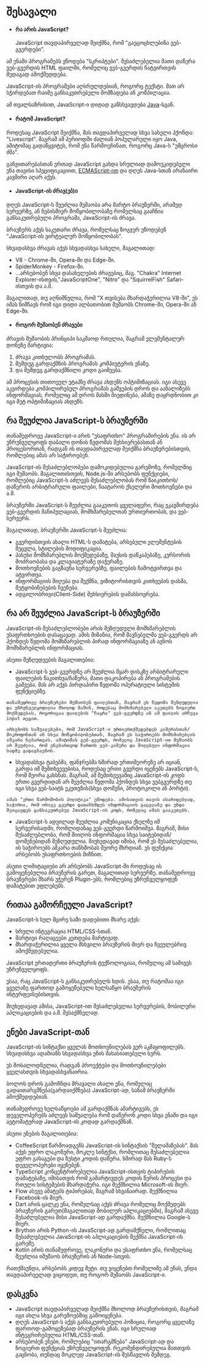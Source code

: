 # შესავალი

- ####  რა არის JavaScript?
	JavaScript თავდაპირველად შეიქმნა, რომ "გაეცოცხლებინა ვებ-გვერდები".

 ამ ენაში პროგრამებს ეწოდება "სკრიპტები". შესაძლებელია მათი დაწერა ვებ-გვერდის HTML ფაილში, რომელიც ვებ-გვერდის ჩატვირთვის შედაგად ამოქმედდება.

JavaScript-ის პროგრამები აღსრულდებიან, როგორც ტექსტი. მათ არ სჭირდებათ რაიმე განსაკუთრებული მომზადება ან კომპილაცია.

ამ თვალსაზრისით, JavaScript-ი დიდად განსხვავდება [Java](https://ka.wikipedia.org/wiki/%E1%83%AF%E1%83%90%E1%83%95%E1%83%90_(%E1%83%9E%E1%83%A0%E1%83%9D%E1%83%92%E1%83%A0%E1%83%90%E1%83%9B%E1%83%98%E1%83%A0%E1%83%94%E1%83%91%E1%83%98%E1%83%A1_%E1%83%94%E1%83%9C%E1%83%90))-სგან.
- #### რატომ JavaScript?
როდესაც JavaScript შეიქმნა, მას თავდაპირველად სხვა სახელი ჰქონდა: "Livescript". მაგრამ ამ პერიოდში ძალიან პოპულარული იყო Java, ამიტომაც გადაწყვიტეს, რომ ენა წარმოეჩინათ, როგორც Java-ს "უმცროსი ძმა".

განვითარებასთან ერთად JavaScript გახდა სრულიად დამოუკიდებელი ენა თავისი სპეციფიკაციით, [ECMAScript-ით](https://en.wikipedia.org/wiki/ECMAScript) და დღეს Java-სთან არანაირი კავშირი აღარ აქვს.
- #### JavaScript-ის ძრავ(ებ)ი
დღეს JavaScript-ს შეუძლია მუშაობა არა მარტო ბრაუზერში, არამედ სერვერზე, ან ნებისმიერ მოწყობილობაზე რომელსაც გააჩნია განსაკუთრებული პროგრამა, JavaScript-ის ძრავა.

ბრაუზერს აქვს საკუთარი ძრავა, რომელსაც ზოგჯერ უწოდებენ "JavaScript-ის ვირტუალურ მოწყობილობას".

სხვადასხვა ძრავას აქვს სხვადასხვა სახელი, მაგალითად:
- V8 - Chrome-ში, Opera-ში და Edge-ში.
- SpiderMonkey - Firefox-ში.
- ...არსებობენ სხვა დასახელების ძრავებიც, მაგ. "Chakra" Internet Explorer-ისთვის,"JavaScriptOne", "Nitro" და "SquirrelFish" Safari-ისთვის და ა.შ.

მაგალითად, თუ აღნიშნულია, რომ "X თვისება მხარდაჭერილია V8-ში", ეს იმას ნიშნავს რომ იგი დიდი ალბათობით მუშაობს Chrome-ში, Opera-ში ან Edge-ში.
- #### როგორ მუშაობენ ძრავები
ძრავის მუშაობის პრინციპი საკმაოდ რთულია, მაგრამ ელემენტალურ დონეზე მარტივია:
  1. ძრავა კითხულობს პროგრამას.
  2. შემდეგ გარდაქმნის პროგრამას კომპიუტერის ენაზე.
  3. და შემდეგ გარდაქმნილი კოდი გაიშვება.

ამ პროცესის თითოეულ ეტაპზე ძრავა ახდენს ოპტიმიზაციას. იგი ასევე აკვირდება კომპილირებულ პროგრამას გაშვების დროს და აანალიზებს ინფორმაციას, რომელიც ამ დროს მასში მიედინება, ამაზე დაყრდნობით კი იგი მეტ ოპტიმიზაციას ახდენს.
## რა შეუძლია JavaScript-ს ბრაუზერში
თანამედროვე JavaScript-ი არის "უსაფრთხო" პროგრამირების ენა. ის არ უზრუნველყოფს დაბალი დონის წვდომას მეხსიერებასთან ან პროცესორთან, რადგან ის თავდაპირველად შეიქმნა ბრაუზერებისთვის, რომლებიც ამას არ საჭიროებენ.

JavaScript-ის შესაძლებლობები დამოკიდებულია გარემოზე, რომელშიც იგი მუშაობს. მაგალითისთვის, Node.js-ში არსებობს ფუნქციები, რომლებიც JavaScript-ს აძლევს შესაძლებლობას რომ წაიკითხოს/დაწეროს არბიტრარული ფაილები, ჩაატაროს ქსელური მოთხოვნები და ა.შ.

ბრაუზერში JavaScript-ს შეუძლია გააკეთოს ყველაფერი, რაც უკავშირდება ვებ-გვერდის მანიპულაციას, მომხმარებელთან ურთიერთობას, და ვებ-სერვერს.

მაგალითად, ბრაუზერში JavaScript-ს შეუძლია:
  - გვერდისთვის ახალი HTML-ს დამატება, არსებული ელემენტების შეცვლა, სტილების მოდიფიკაცია.
  - პასუხი მომხმარებლის მოქმედებაზე, მაუსის დაწკაპებაზე, კურსორის მოძრაობასა და კლავიატურაზე დაჭერაზე.
  - მოთხოვნების გაგზავნა სერვერებზე, ფაილების ჩამოტვირთვა და ატვირთვა.
  - ინფორმაციის მიღება და შექმნა, ვიზიტორისთვის კითხვების დასმა, შეტყობინებების ჩვენება.
  - ადგილობრივი(Client-Side) მეხსიერების დამახსოვრება.
## რა არ შეუძლია JavaScript-ს ბრაუზერში
JavaScript-ის შესაძლებლობები არის შეზღუდული მომხმარებლის უსაფრთხოების დასაცავად. ამის მიზანია, რომ მავნებელმა ვებ-გვერდს არ ჰქონდეს წვდომა მომხმარებლის პირად ინფორმაციაზე ან ავნოს მომხმარებლის ინფორმაციას.

ასეთი შეზღუდვების მაგალითებია:
  -   JavaScript-ს ვებ-გვერდზე არ შეუძლია მყარ დისკზე არბიტრარული ფაილების წაკითხვა/ჩაწერა, მათი დაკოპირება ან პროგრამების გაშვება. მას არ აქვს პირდაპირი წვდომა ოპერატიული სისტემის ფუნქციებზე.
  
	თანამედროვე ბრაუზერები მუშაობენ ფაილებთან, მაგრამ ეს წვდომა შეზღუდულია და უზრუნველყოფილია მხოლოდ მაშინ, როდესაც მომხმარებელი აკეთებს ზოგიერთ მოქმედებას, როგორიცაა ფაილების "ჩაყრა" ვებ-გვერდზე ან ამ ფაილის არჩევა input თეგით.

	არსებობს საშუალებები, რომ JavaScript-ი ურთიერთქმედებდეს კამერასთან/მიკროფონთან ან სხვა მოწყობილობებთან, მაგრამ ეს საჭიროებს მომხმარებლის აშკარა ნებართვას. ამიტომას ვებ-გვერდს, რომელიც JavaScript-ით მუშაობს არ შეუძლია, რომ უნებართვოდ ჩართოს ვებ-კამერა და მიღებული ინფორმაცია სადმე გადაგზავნოს.

  -   სხვადასხვა ტაბებმა, ფანჯრებმა ხშირად ერთიმეორეზე არ იციან, გარდა იმ შემთხვევებისა, როდესაც ერთი გვერდი იყენებს JavaScript-ს, რომ მეორა გახსნას. მაგრამ, ამ შემთხვევაშიც JavaScript-ის კოდს ერთი გვერდიდან არ შეუძლია წვდომა ჰქონდეს სხვა ვებგვერდზე თუ იგი სხვა ვებ-საიტს ეკუთვნის(სხვა დომენი, პროტოკოლი ან პორტი).
  
	ამას "ერთი წარმოშობის პოლიტიკა" ეწოდება. ამისათვის თავის ასარიდებლად, საჭიროა, რომ ორივე გვერდი დათანხმდეს ინფორმაციის გაცვლაზე და უნდა შეიცავდეს განსაკუთრებულ JavaScript-ის კოდს, რომელიც ამას გააკეთებს. 
-   JavaScript-ს ადვილად შეუძლია კომუნიკაცია ქსელზე იმ სერვერისადმი, რომლიდანაც ვებ-გვერდი წარმოიშვა. მაგრამ, მისი შესაძლებლობა, რომ მიიღოს ინფორმაცია სხვა საიტებიდან/დომენებიდან შეზღუდულია. მიუხედავად იმისა, რომ ეს შესაძლებელია, ის საჭიროებს აშკარა თანხმობას მეორე მხრდიან. ეს ფუნქცია არსებობს უსაფრთხოების მიზნით.

ასეთი ლიმიტაციები არ არსებობს JavaScript-ში როდესაც ის გამოყენებულია ბრაუზერის გარეთ, მაგალითად სერვერზე. თანამედროვე ბრაუზერები მხარს უჭერენ Plugin-ებს, რომლებიც უზრუნველყოფენ დამატებით უფლებებს.
## რითაა გამორჩეული JavaScript?
JavaScript-ს სულ მცირე სამი დადებითი მხარე აქვს:
 - სრული ინტეგრაცია HTML/CSS-სთან.
 - მარტივი რაღაცეები კეთდება მარტივად.
 - მხარდაჭერილია ყველა მსხვილი ბრაუზერის მიერ და ჩვეულებრივ ამოქმედებულია.

JavaScript ერთადერთი ბრაუზერის ტექნოლოგიაა, რომელიც ამ სამივეს უზრუნველყოფს.

ესაა, რაც JavaScript-ს განსაკუთრებულს ხდის. ესაა, თუ რატომაა იგი ყველაზე ფართოდ გამოყენებული ხელსაწყო ბრაუზერის ინტერფეისებისთვის.

მიუხედავად ამისა, JavaScript-ით შესაძლებელია სერვერების, მობილური აპლიკაციების და ა.შ. შესაქმნელად.
## ენები JavaScript-თან
JavaScript-ის სინტაქსი ყველას მოთხოვნილებას ვერ აკმაყოფილებს. სხვადასხვა ადამიანს სხვადასხვა ენის მახასიათებელი სურს.

ეს მოსალოდნელია, რადგან პროექტები და მოთხოვნილებები ყველასთვის სხვადასხვანაირია.

ბოლოს დროს გამოჩნდა მრავალი ახალი ენა, რომელიც გადაითარგმნება(გარდაიქმნება) JavaScript-ად, სანამ ბრაუზერში ამოქმედდებიან.

თანამედროვე ხელსაწყოები ამ გარდაქმნას ამარტივებს, ეს დეველოპერებს აძლევს საშუალება რომ დაწერონ კოდი სხვა ენაში და იგი ავტომატურად JavaScript-ის კოდად გარდაქმნან.

ასეთი ენების მაგალითებია:
  - CoffeeScript წარმოადგენს JavaScript-ის სინტაქსის "შელამაზებას". მას აქვს უფრო ლაკონური, მოკლე სინტქსი, რომლითაც შესაძლებელია უფრო გასაგები და ზუსტი კოდის დაწერა. ხშირად მას Ruby-ს დეველოპერები იყენებენ.
  - TypeScript კონცენტრირებულია JavaScript-ისთვის ტიპირების დამატებაზე, იმისათვის რომ გამარტივდეს კოდის წერის პროცესი და რთული სისტემების მხარდაჭერა. იგი შექმნილია Microsoft-ის მიერ.
  - Flow ასევე ამატებს ტიპირებას, მაგრამ სხვანაირად. შექმნილია Facebook-ის მიერ.
  - Dart არის ცალკე ენა, რომელსაც აქვს ძრავა რომელიც მოქმედებს ბრაუზერის გარეთ(მაგალითად მობილურ აპლიკაციებში), მაგრამ ასევე შესაძლებელია მისი JavaScript-ად გარდაქმნა. შექმნილია Google-ს მიერ.
  - Brython არის Python-ის JavaScript-ად გარდამქნელი, რომლითაც შესაძლებელია JavaScript-ის აპლიკაციების შექმნა JavaScript-ის გარეშე.
  - Kotlin არის თანამედროვე, ლაკონური და უსაფრთხო ენა, რომელსაც შეუძლია იმუშაოს ბრაუზერის ან Node-სთვის.
  
რათქმაუნდა, არსებობს კიდევ მეტი. თუ ვიყენებთ რომელიმე ამ ენას, უნდა თავდაპირველად ვიცოდეთ, თუ როგორ მუშაობს JavaScript-ი.
## დასკვნა
 - JavaScript თავდაპირველად შეიქმნა მხოლოდ ბრაუზერისთვის, მაგრამ იგი ახლა სხვა გარემოებშიც გამოიყენება.
 - დღეს JavaScript-ს აქვს განსაკუთრებული პოზიცია, როგორც ყველაზე ფართოდ-გამოყენებად ბრაუზერის ენას. იგი სრულიად ინტეგრირებულია HTML/CSS-თან.
 - არსებობენ ენები, რომლებიც "ითარგმნება" JavaScript-ად და ზოგიერთ ფუნქციას უზრუნველყოფენ. რეკომენდირებულია მათთვის გაცნობა, თუნდაც მოკლედ JavaScript-ის შესწავლის შემდეგ.
